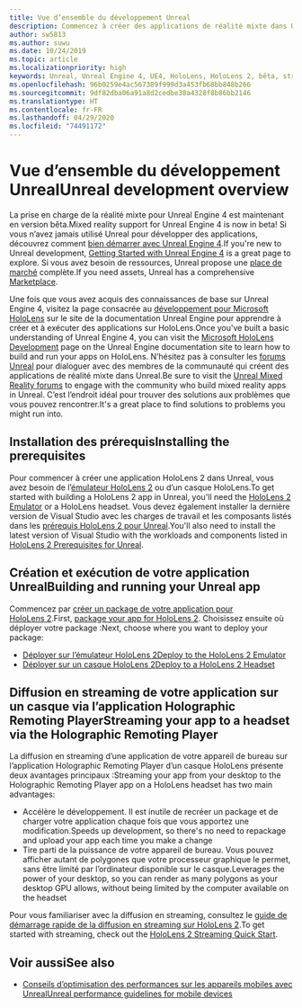 ```yaml
---
title: Vue d’ensemble du développement Unreal
description: Commencez à créer des applications de réalité mixte dans Unreal.
author: sw5813
ms.author: suwu
ms.date: 10/24/2019
ms.topic: article
ms.localizationpriority: high
keywords: Unreal, Unreal Engine 4, UE4, HoloLens, HoloLens 2, bêta, streaming, communication à distance, réalité mixte, développement, bien démarrer, nouveau projet, émulateur, documentation
ms.openlocfilehash: 96b0259e4ac567389f999d3a453fb68bb848b266
ms.sourcegitcommit: 9df82dba06a91a8d2cedbe38a4328f8b86bb2146
ms.translationtype: HT
ms.contentlocale: fr-FR
ms.lasthandoff: 04/29/2020
ms.locfileid: "74491172"
---
```

# <a name="unreal-development-overview"></a><span data-ttu-id="a2a99-104">Vue d’ensemble du développement Unreal</span><span class="sxs-lookup"><span data-stu-id="a2a99-104">Unreal development overview</span></span>

<span data-ttu-id="a2a99-105">La prise en charge de la réalité mixte pour Unreal Engine 4 est maintenant en version bêta.</span><span class="sxs-lookup"><span data-stu-id="a2a99-105">Mixed reality support for Unreal Engine 4 is now in beta!</span></span> <span data-ttu-id="a2a99-106">Si vous n’avez jamais utilisé Unreal pour développer des applications, découvrez comment <a href="https://docs.unrealengine.com//GettingStarted/index.html" target="_blank">bien démarrer avec Unreal Engine 4</a>.</span><span class="sxs-lookup"><span data-stu-id="a2a99-106">If you're new to Unreal development, <a href="https://docs.unrealengine.com//GettingStarted/index.html" target="_blank">Getting Started with Unreal Engine 4</a> is a great page to explore.</span></span> <span data-ttu-id="a2a99-107">Si vous avez besoin de ressources, Unreal propose une <a href="https://www.unrealengine.com/marketplace//store" target="_blank">place de marché</a> complète.</span><span class="sxs-lookup"><span data-stu-id="a2a99-107">If you need assets, Unreal has a comprehensive <a href="https://www.unrealengine.com/marketplace//store" target="_blank">Marketplace</a>.</span></span> 

<span data-ttu-id="a2a99-108">Une fois que vous avez acquis des connaissances de base sur Unreal Engine 4, visitez la page consacrée au <a href="https://docs.unrealengine.com//Platforms/AR/HoloLens2/index.html" target="_blank">développement pour Microsoft HoloLens</a> sur le site de la documentation Unreal Engine pour apprendre à créer et à exécuter des applications sur HoloLens.</span><span class="sxs-lookup"><span data-stu-id="a2a99-108">Once you've built a basic understanding of Unreal Engine 4, you can visit the <a href="https://docs.unrealengine.com//Platforms/AR/HoloLens2/index.html" target="_blank">Microsoft HoloLens Development</a> page on the Unreal Engine documentation site to learn how to build and run your apps on HoloLens.</span></span> <span data-ttu-id="a2a99-109">N’hésitez pas à consulter les <a href="https://forums.unrealengine.com/development-discussion/vr-ar-development" target="_blank">forums Unreal</a> pour dialoguer avec des membres de la communauté qui créent des applications de réalité mixte dans Unreal.</span><span class="sxs-lookup"><span data-stu-id="a2a99-109">Be sure to visit the <a href="https://forums.unrealengine.com/development-discussion/vr-ar-development" target="_blank">Unreal Mixed Reality forums</a> to engage with the community who build mixed reality apps in Unreal.</span></span> <span data-ttu-id="a2a99-110">C’est l’endroit idéal pour trouver des solutions aux problèmes que vous pouvez rencontrer.</span><span class="sxs-lookup"><span data-stu-id="a2a99-110">It's a great place to find solutions to problems you might run into.</span></span>

## <a name="installing-the-prerequisites"></a><span data-ttu-id="a2a99-111">Installation des prérequis</span><span class="sxs-lookup"><span data-stu-id="a2a99-111">Installing the prerequisites</span></span>

<span data-ttu-id="a2a99-112">Pour commencer à créer une application HoloLens 2 dans Unreal, vous avez besoin de l’[émulateur HoloLens 2](using-the-hololens-emulator.md) ou d’un casque HoloLens.</span><span class="sxs-lookup"><span data-stu-id="a2a99-112">To get started with building a HoloLens 2 app in Unreal, you'll need the [HoloLens 2 Emulator](using-the-hololens-emulator.md) or a HoloLens headset.</span></span> <span data-ttu-id="a2a99-113">Vous devez également installer la dernière version de Visual Studio avec les charges de travail et les composants listés dans les <a href="https://docs.unrealengine.com//Platforms/AR/HoloLens2/Prerequisites/index.html" target="_blank">prérequis HoloLens 2 pour Unreal</a>.</span><span class="sxs-lookup"><span data-stu-id="a2a99-113">You'll also need to install the latest version of Visual Studio with the workloads and components listed in <a href="https://docs.unrealengine.com//Platforms/AR/HoloLens2/Prerequisites/index.html" target="_blank">HoloLens 2 Prerequisites for Unreal</a>.</span></span>

## <a name="building-and-running-your-unreal-app"></a><span data-ttu-id="a2a99-114">Création et exécution de votre application Unreal</span><span class="sxs-lookup"><span data-stu-id="a2a99-114">Building and running your Unreal app</span></span>

<span data-ttu-id="a2a99-115">Commencez par <a href="https://docs.unrealengine.com//Platforms/AR/HoloLens2/HowTo/PackageApp/index.html" target="_blank">créer un package de votre application pour HoloLens 2</a>.</span><span class="sxs-lookup"><span data-stu-id="a2a99-115">First, <a href="https://docs.unrealengine.com//Platforms/AR/HoloLens2/HowTo/PackageApp/index.html" target="_blank">package your app for HoloLens 2</a>.</span></span> <span data-ttu-id="a2a99-116">Choisissez ensuite où déployer votre package :</span><span class="sxs-lookup"><span data-stu-id="a2a99-116">Next, choose where you want to deploy your package:</span></span>
* <span data-ttu-id="a2a99-117"><a href="https://docs.unrealengine.com//Platforms/AR/HoloLens2/QuickStartEmulator/index.html" target="_blank">Déployer sur l’émulateur HoloLens 2</a></span><span class="sxs-lookup"><span data-stu-id="a2a99-117"><a href="https://docs.unrealengine.com//Platforms/AR/HoloLens2/QuickStartEmulator/index.html" target="_blank">Deploy to the HoloLens 2 Emulator</a></span></span>
* <span data-ttu-id="a2a99-118"><a href="https://docs.unrealengine.com//Platforms/AR/HoloLens2/QuickStartDevice/index.html" target="_blank">Déployer sur un casque HoloLens 2</a></span><span class="sxs-lookup"><span data-stu-id="a2a99-118"><a href="https://docs.unrealengine.com//Platforms/AR/HoloLens2/QuickStartDevice/index.html" target="_blank">Deploy to a HoloLens 2 Headset</a></span></span>

## <a name="streaming-your-app-to-a-headset-via-the-holographic-remoting-player"></a><span data-ttu-id="a2a99-119">Diffusion en streaming de votre application sur un casque via l’application Holographic Remoting Player</span><span class="sxs-lookup"><span data-stu-id="a2a99-119">Streaming your app to a headset via the Holographic Remoting Player</span></span>

<span data-ttu-id="a2a99-120">La diffusion en streaming d’une application de votre appareil de bureau sur l’application Holographic Remoting Player d’un casque HoloLens présente deux avantages principaux :</span><span class="sxs-lookup"><span data-stu-id="a2a99-120">Streaming your app from your desktop to the Holographic Remoting Player app on a HoloLens headset has two main advantages:</span></span> 
* <span data-ttu-id="a2a99-121">Accélère le développement. Il est inutile de recréer un package et de charger votre application chaque fois que vous apportez une modification.</span><span class="sxs-lookup"><span data-stu-id="a2a99-121">Speeds up development, so there's no need to repackage and upload your app each time you make a change</span></span>
* <span data-ttu-id="a2a99-122">Tire parti de la puissance de votre appareil de bureau. Vous pouvez afficher autant de polygones que votre processeur graphique le permet, sans être limité par l’ordinateur disponible sur le casque.</span><span class="sxs-lookup"><span data-stu-id="a2a99-122">Leverages the power of your desktop, so you can render as many polygons as your desktop GPU allows, without being limited by the computer available on the headset</span></span>

<span data-ttu-id="a2a99-123">Pour vous familiariser avec la diffusion en streaming, consultez le <a href="https://docs.unrealengine.com//Platforms/AR/HoloLens2/QuickStartStreaming/index.html" target="_blank">guide de démarrage rapide de la diffusion en streaming sur HoloLens 2</a>[]().</span><span class="sxs-lookup"><span data-stu-id="a2a99-123">To get started with streaming, check out the <a href="https://docs.unrealengine.com//Platforms/AR/HoloLens2/QuickStartStreaming/index.html" target="_blank">HoloLens 2 Streaming Quick Start</a>[]().</span></span>

## <a name="see-also"></a><span data-ttu-id="a2a99-124">Voir aussi</span><span class="sxs-lookup"><span data-stu-id="a2a99-124">See also</span></span>
* <span data-ttu-id="a2a99-125"><a href="https://docs.unrealengine.com//Platforms/Mobile/Performance/index.html" target="_blank">Conseils d’optimisation des performances sur les appareils mobiles avec Unreal</a></span><span class="sxs-lookup"><span data-stu-id="a2a99-125"><a href="https://docs.unrealengine.com//Platforms/Mobile/Performance/index.html" target="_blank">Unreal performance guidelines for mobile devices</a></span></span>
